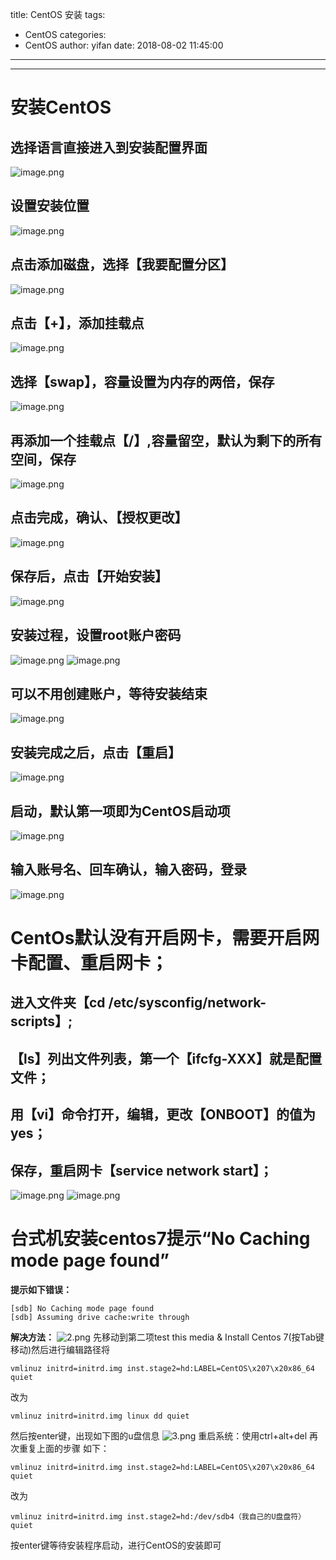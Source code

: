 title: CentOS 安装
tags:
  - CentOS
categories:
  - CentOS
author: yifan
date: 2018-08-02 11:45:00
---
---
# 安装CentOS
## 选择语言直接进入到安装配置界面
![image.png](http://upload-images.jianshu.io/upload_images/3867295-a3ab1eadf93c1270.png?imageMogr2/auto-orient/strip%7CimageView2/2/w/620)
<!-- more -->
## 设置安装位置
![image.png](http://upload-images.jianshu.io/upload_images/3867295-a1ad9d894968be36.png?imageMogr2/auto-orient/strip%7CimageView2/2/w/620)

## 点击添加磁盘，选择【我要配置分区】
![image.png](http://upload-images.jianshu.io/upload_images/3867295-3d8c9c12c83636e3.png?imageMogr2/auto-orient/strip%7CimageView2/2/w/620)

## 点击【+】，添加挂载点
![image.png](http://upload-images.jianshu.io/upload_images/3867295-07e5f24615c6e224.png?imageMogr2/auto-orient/strip%7CimageView2/2/w/620)

## 选择【swap】，容量设置为内存的两倍，保存
![image.png](http://upload-images.jianshu.io/upload_images/3867295-81e5821cd10dae2e.png?imageMogr2/auto-orient/strip%7CimageView2/2/w/620)

## 再添加一个挂载点【/】,容量留空，默认为剩下的所有空间，保存
![image.png](http://upload-images.jianshu.io/upload_images/3867295-093ac479ad267f66.png?imageMogr2/auto-orient/strip%7CimageView2/2/w/620)

## 点击完成，确认、【授权更改】
![image.png](http://upload-images.jianshu.io/upload_images/3867295-8e3a767822856108.png?imageMogr2/auto-orient/strip%7CimageView2/2/w/620)

## 保存后，点击【开始安装】
![image.png](http://upload-images.jianshu.io/upload_images/3867295-95e7b8faf6b2cebb.png?imageMogr2/auto-orient/strip%7CimageView2/2/w/620)

## 安装过程，设置root账户密码
![image.png](http://upload-images.jianshu.io/upload_images/3867295-90a7eaa83aa0ac59.png?imageMogr2/auto-orient/strip%7CimageView2/2/w/620)
![image.png](http://upload-images.jianshu.io/upload_images/3867295-eb1f182e9ab1845b.png?imageMogr2/auto-orient/strip%7CimageView2/2/w/620)

## 可以不用创建账户，等待安装结束
![image.png](http://upload-images.jianshu.io/upload_images/3867295-a31d9c9702b78523.png?imageMogr2/auto-orient/strip%7CimageView2/2/w/620)

## 安装完成之后，点击【重启】
![image.png](http://upload-images.jianshu.io/upload_images/3867295-c8e6983db055b411.png?imageMogr2/auto-orient/strip%7CimageView2/2/w/620)

## 启动，默认第一项即为CentOS启动项
![image.png](http://upload-images.jianshu.io/upload_images/3867295-8e39310efaf953fe.png?imageMogr2/auto-orient/strip%7CimageView2/2/w/620)

## 输入账号名、回车确认，输入密码，登录
![image.png](http://upload-images.jianshu.io/upload_images/3867295-c6e324d131ca449b.png?imageMogr2/auto-orient/strip%7CimageView2/2/w/620)

# CentOs默认没有开启网卡，需要开启网卡配置、重启网卡；
## 进入文件夹【cd /etc/sysconfig/network-scripts】;
## 【ls】列出文件列表，第一个【ifcfg-XXX】就是配置文件；
## 用【vi】命令打开，编辑，更改【ONBOOT】的值为yes；
## 保存，重启网卡【service network start】；
![image.png](http://upload-images.jianshu.io/upload_images/3867295-3e400a211d9791f4.png?imageMogr2/auto-orient/strip%7CimageView2/2/w/620)
![image.png](http://upload-images.jianshu.io/upload_images/3867295-3841dda933f823fd.png?imageMogr2/auto-orient/strip%7CimageView2/2/w/620)

# 台式机安装centos7提示“No Caching mode page found”
**提示如下错误：**
```
[sdb] No Caching mode page found
[sdb] Assuming drive cache:write through
```
**解决方法：**
![2.png](http://upload-images.jianshu.io/upload_images/3867295-bf695cdbb1240a0d?imageMogr2/auto-orient/strip%7CimageView2/2/w/1240 "1544693987329210.png")
先移动到第二项test this media & Install Centos 7(按Tab键移动)然后进行编辑路径将
```
vmlinuz initrd=initrd.img inst.stage2=hd:LABEL=CentOS\x207\x20x86_64 quiet
```
改为
```
vmlinuz initrd=initrd.img linux dd quiet
```
然后按enter键，出现如下图的u盘信息
![3.png](http://upload-images.jianshu.io/upload_images/3867295-784a988274181e6b?imageMogr2/auto-orient/strip%7CimageView2/2/w/1240 "1544693999671128.png")
重启系统：使用ctrl+alt+del
再次重复上面的步骤 如下：
```
vmlinuz initrd=initrd.img inst.stage2=hd:LABEL=CentOS\x207\x20x86_64 quiet
```
改为
```
vmlinuz initrd=initrd.img inst.stage2=hd:/dev/sdb4（我自己的U盘盘符） quiet
```
按enter键等待安装程序启动，进行CentOS的安装即可
